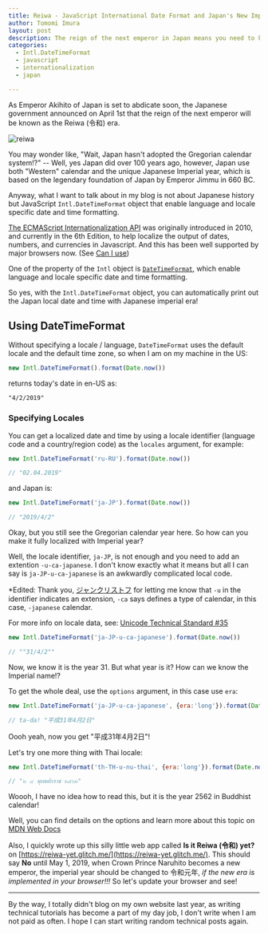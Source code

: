 ```yaml
---
title: Reiwa - JavaScript International Date Format and Japan's New Imperial Era 
author: Tomomi Imura
layout: post
description: The reign of the next emperor in Japan means you need to know about JavaScript international date and time format!
categories:
  - Intl.DateTimeFormat
  - javascript
  - internationalization
  - japan

---
```


As Emperor Akihito of Japan is set to abdicate soon, the Japanese government announced on April 1st that the reign of the next emperor will be known as the Reiwa (令和) era.

![reiwa](https://cdn.cnn.com/cnnnext/dam/assets/190401111401-yoshihide-suga-reiwa-announcement-exlarge-169.jpg)

You may wonder like, "Wait, Japan hasn't adopted the Gregorian calendar system!?" -- Well, yes Japan did over 100 years ago, however, Japan use both "Western" calendar and the unique Japanese Imperial year, which is based on the legendary foundation of Japan by Emperor Jimmu in 660 BC.

Anyway, what I want to talk about in my blog is not about Japanese history but JavaScript `Intl.DateTimeFormat` object that enable language and locale specific date and time formatting.

[The ECMAScript Internationalization API](https://tc39.github.io/ecma402/) was originally introduced in 2010, and currently in the 6th Edition, to help localize the output of dates, numbers, and currencies in Javascript. And this has been well supported by major browsers now. (See [Can I use](https://caniuse.com/#search=Intl))

One of the property of the `Intl` object is [`DateTimeFormat`](https://tc39.github.io/ecma402/#datetimeformat-objects), which enable language and locale specific date and time formatting. 

So yes, with the `Intl.DateTimeFormat` object, you can automatically print out the Japan local date and time with Japanese imperial era!

## Using DateTimeFormat

Without specifying a locale / language, `DateTimeFormat` uses the default locale and the default time zone, so when I am on my machine in the US:

```js
new Intl.DateTimeFormat().format(Date.now())
```
returns today's date in en-US as: 

```
"4/2/2019"
```

### Specifying Locales

You can get a localized date and time by using a locale identifier (language code and a country/region code) as the `locales` argument,  for example:

```js
new Intl.DateTimeFormat('ru-RU').format(Date.now())

// "02.04.2019"
```
and Japan is:
```js
new Intl.DateTimeFormat('ja-JP').format(Date.now())

// "2019/4/2"
```

Okay, but you still see the Gregorian calendar year here. So how can you make it fully localized with Imperial year?

Well, the locale identifier, `ja-JP`, is not enough and you need to add an extention `-u-ca-japanese`. I don't know exactly what it means but all I can say is `ja-JP-u-ca-japanese` is an awkwardly complicated local code.

*Edited: Thank you, [ジャンクリストフ](https://twitter.com/brandelune) for letting me know that `-u` in the identifier indicates an extension, `-ca` says defines a type of calendar, in this case, `-japanese` calendar.

For more info on locale data, see: [Unicode Technical Standard #35](http://www.unicode.org/reports/tr35/#Locale_Extension_Key_and_Type_Data)

```js
new Intl.DateTimeFormat('ja-JP-u-ca-japanese').format(Date.now())

// ""31/4/2""
```
Now, we know it is the year 31. But what year is it? How can we know the Imperial name!?

To get the whole deal, use the `options` argument, in this case use `era`:

```js
new Intl.DateTimeFormat('ja-JP-u-ca-japanese', {era:'long'}).format(Date.now())

// ta-da! "平成31年4月2日"
```

Oooh yeah, now you get "平成31年4月2日"!

Let's try one more thing with Thai locale:

```js
new Intl.DateTimeFormat('th-TH-u-nu-thai', {era:'long'}).format(Date.now())

// "๒ ๔ พุทธศักราช ๒๕๖๒"
```
Woooh, I have no idea how to read this, but it is the year 2562 in Buddhist calendar!


Well, you can find details on the options and learn more about this topic on  [MDN Web Docs](https://developer.mozilla.org/en-US/docs/Web/JavaScript/Reference/Global_Objects/DateTimeFormat)

Also, I quickly wrote up this silly little web app called **Is it Reiwa (令和) yet?** on [https://reiwa-yet.glitch.me/](https://reiwa-yet.glitch.me/). This should say **No** until May 1, 2019, when Crown Prince Naruhito becomes a new emperor, the imperial year should be changed to 令和元年, *if the new era is implemented in your browser!!!* So let's update your browser and see!

---

By the way, I totally didn't blog on my own website last year, as writing technical tutorials has become a part of my day job, I don't write when I am not paid as often. I hope I can start writing random technical posts again.
